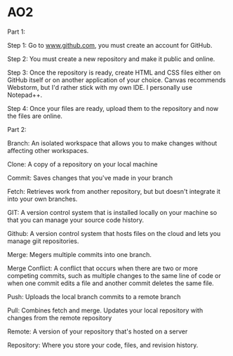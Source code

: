 # AO2
Part 1: 

Step 1: Go to www.github.com, you must create an account for GitHub.

Step 2: You must create a new repository and make it public and online. 

Step 3: Once the repository is ready, create HTML and CSS files either on GitHub itself or on another application of your choice. Canvas recommends 
Webstorm, but I'd rather stick with my own IDE. I personally use Notepad++.

Step 4: Once your files are ready, upload them to the repository and now the files are online.

Part 2:

Branch: An isolated workspace that allows you to make changes without affecting other workspaces.

Clone: A copy of a repository on your local machine

Commit: Saves changes that you've made in your branch

Fetch: Retrieves work from another repository, but but doesn't integrate it into your own branches.

GIT: A version control system that is installed locally on your machine so that you can manage your source code history.

Github: A version control system that hosts files on the cloud and lets you manage giit repositories.

Merge: Megers multiple commits into one branch.

Merge Conflict: A conflict that occurs when there are two or more competing commits, such as multiple changes to the same line of code or when one commit edits a file and another commit deletes the same file.

Push: Uploads the local branch commits to a remote branch

Pull: Combines fetch and merge. Updates your local repository with changes from the remote repository

Remote: A version of your repository that's hosted on a server

Repository: Where you store your code, files, and revision history.

